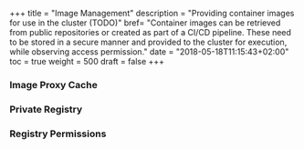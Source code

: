 +++
title = "Image Management"
description = "Providing container images for use in the cluster (TODO)"
bref= "Container images can be retrieved from public repositories or created as part of a CI/CD pipeline. These need to be stored in a secure manner and provided to the cluster for execution, while observing access permission."
date = "2018-05-18T11:15:43+02:00"
toc = true
weight = 500
draft = false
+++

### Image Proxy Cache

### Private Registry

### Registry Permissions
